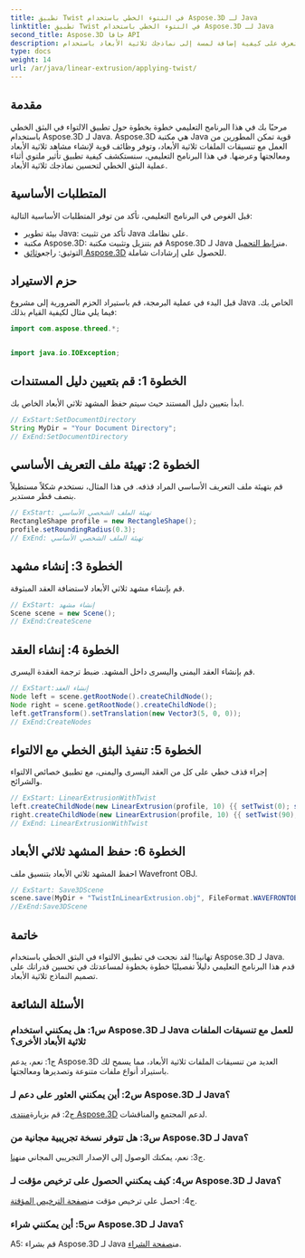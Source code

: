 ```yaml
---
title: تطبيق Twist في النتوء الخطي باستخدام Aspose.3D لـ Java
linktitle: تطبيق Twist في النتوء الخطي باستخدام Aspose.3D لـ Java
second_title: Aspose.3D جافا API
description: تعرف على كيفية إضافة لمسة إلى نماذجك ثلاثية الأبعاد باستخدام Aspose.3D لـ Java. اتبع دليلنا خطوة بخطوة للحصول على تأثيرات البثق الخطي المحسنة.
type: docs
weight: 14
url: /ar/java/linear-extrusion/applying-twist/
---
```

## مقدمة

مرحبًا بك في هذا البرنامج التعليمي خطوة بخطوة حول تطبيق الالتواء في البثق الخطي باستخدام Aspose.3D لـ Java. Aspose.3D هي مكتبة Java قوية تمكن المطورين من العمل مع تنسيقات الملفات ثلاثية الأبعاد، وتوفر وظائف قوية لإنشاء مشاهد ثلاثية الأبعاد ومعالجتها وعرضها. في هذا البرنامج التعليمي، سنستكشف كيفية تطبيق تأثير ملتوي أثناء عملية البثق الخطي لتحسين نماذجك ثلاثية الأبعاد.

## المتطلبات الأساسية

قبل الغوص في البرنامج التعليمي، تأكد من توفر المتطلبات الأساسية التالية:

- بيئة تطوير Java: تأكد من تثبيت Java على نظامك.
-  مكتبة Aspose.3D: قم بتنزيل وتثبيت مكتبة Aspose.3D لـ Java من[رابط التحميل](https://releases.aspose.com/3d/java/).
-  التوثيق: راجع[وثائق Aspose.3D](https://reference.aspose.com/3d/java/) للحصول على إرشادات شاملة.

## حزم الاستيراد

قبل البدء في عملية البرمجة، قم باستيراد الحزم الضرورية إلى مشروع Java الخاص بك. فيما يلي مثال لكيفية القيام بذلك:

```java
import com.aspose.threed.*;


import java.io.IOException;
```

## الخطوة 1: قم بتعيين دليل المستندات

ابدأ بتعيين دليل المستند حيث سيتم حفظ المشهد ثلاثي الأبعاد الخاص بك.

```java
// ExStart:SetDocumentDirectory
String MyDir = "Your Document Directory";
// ExEnd:SetDocumentDirectory
```

## الخطوة 2: تهيئة ملف التعريف الأساسي

قم بتهيئة ملف التعريف الأساسي المراد قذفه. في هذا المثال، نستخدم شكلاً مستطيلاً بنصف قطر مستدير.

```java
// ExStart: تهيئة الملف الشخصي الأساسي
RectangleShape profile = new RectangleShape();
profile.setRoundingRadius(0.3);
// ExEnd: تهيئة الملف الشخصي الأساسي
```

## الخطوة 3: إنشاء مشهد

قم بإنشاء مشهد ثلاثي الأبعاد لاستضافة العقد المبثوقة.

```java
// ExStart: إنشاء مشهد
Scene scene = new Scene();
// ExEnd:CreateScene
```

## الخطوة 4: إنشاء العقد

قم بإنشاء العقد اليمنى واليسرى داخل المشهد. ضبط ترجمة العقدة اليسرى.

```java
// ExStart:إنشاء العقد
Node left = scene.getRootNode().createChildNode();
Node right = scene.getRootNode().createChildNode();
left.getTransform().setTranslation(new Vector3(5, 0, 0));
// ExEnd:CreateNodes
```

## الخطوة 5: تنفيذ البثق الخطي مع الالتواء

إجراء قذف خطي على كل من العقد اليسرى واليمنى، مع تطبيق خصائص الالتواء والشرائح.

```java
// ExStart: LinearExtrusionWithTwist
left.createChildNode(new LinearExtrusion(profile, 10) {{ setTwist(0); setSlices(100); }});
right.createChildNode(new LinearExtrusion(profile, 10) {{ setTwist(90); setSlices(100); }});
// ExEnd: LinearExtrusionWithTwist
```

## الخطوة 6: حفظ المشهد ثلاثي الأبعاد

احفظ المشهد ثلاثي الأبعاد بتنسيق ملف Wavefront OBJ.

```java
// ExStart: Save3DScene
scene.save(MyDir + "TwistInLinearExtrusion.obj", FileFormat.WAVEFRONTOBJ);
//ExEnd:Save3DScene
```

## خاتمة

تهانينا! لقد نجحت في تطبيق الالتواء في البثق الخطي باستخدام Aspose.3D لـ Java. قدم هذا البرنامج التعليمي دليلاً تفصيليًا خطوة بخطوة لمساعدتك في تحسين قدراتك على تصميم النماذج ثلاثية الأبعاد.

## الأسئلة الشائعة

### س1: هل يمكنني استخدام Aspose.3D لـ Java للعمل مع تنسيقات الملفات ثلاثية الأبعاد الأخرى؟

ج1: نعم، يدعم Aspose.3D العديد من تنسيقات الملفات ثلاثية الأبعاد، مما يسمح لك باستيراد أنواع ملفات متنوعة وتصديرها ومعالجتها.

### س2: أين يمكنني العثور على دعم لـ Aspose.3D لـ Java؟

 ج2: قم بزيارة[منتدى Aspose.3D](https://forum.aspose.com/c/3d/18) لدعم المجتمع والمناقشات.

### س3: هل تتوفر نسخة تجريبية مجانية من Aspose.3D لـ Java؟

 ج3: نعم، يمكنك الوصول إلى الإصدار التجريبي المجاني من[هنا](https://releases.aspose.com/).

### س4: كيف يمكنني الحصول على ترخيص مؤقت لـ Aspose.3D لـ Java؟

 ج4: احصل على ترخيص مؤقت من[صفحة الترخيص المؤقتة](https://purchase.aspose.com/temporary-license/).

### س5: أين يمكنني شراء Aspose.3D لـ Java؟

 A5: قم بشراء Aspose.3D لـ Java من[صفحة الشراء](https://purchase.aspose.com/buy).